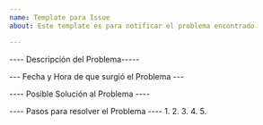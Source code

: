 ```yaml
---
name: Template para Issue
about: Este template es para notificar el problema encontrado

---
```


---- Descripción del Problema-----




--- Fecha y Hora de que surgió el Problema ---



---- Posible Solución al Problema ---- 




---- Pasos para resolver el Problema ----
1.
2.
3.
4.
5.
